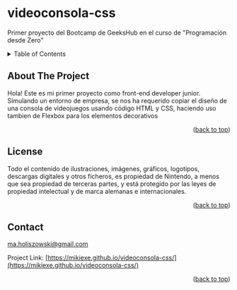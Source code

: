 # videoconsola-css
Primer proyecto del Bootcamp de GeeksHub en el curso de "Programación desde Zero"


<!-- TABLE OF CONTENTS -->
<details>
  <summary>Table of Contents</summary>
  <ol>
    <li>
      <a href="#about-the-project">About The Project</a>
    </li>
    <li><a href="#license">License</a></li>
    <li><a href="#contact">Contact</a></li>
  </ol>
</details>


## About The Project


Hola! Este es mi primer proyecto como front-end developer junior. Simulando un entorno de empresa, se nos ha requerido copiar el diseño de una consola de videojuegos usando código HTML y CSS, haciendo uso tambien de Flexbox para los elementos decorativos

<p align="right">(<a href="#readme-top">back to top</a>)</p>




<!-- LICENSE -->
## License

Todo el contenido de ilustraciones, imágenes, gráficos, logotipos, descargas digitales y otros ficheros, es propiedad de Nintendo, a menos que sea propiedad de terceras partes, y está protegido por las leyes de propiedad intelectual y de marca alemanas e internacionales.


<p align="right">(<a href="#readme-top">back to top</a>)</p>



<!-- CONTACT -->
## Contact

ma.holiszowski@gmail.com

Project Link: [https://mikiexe.github.io/videoconsola-css/](https://mikiexe.github.io/videoconsola-css/)

<p align="right">(<a href="#readme-top">back to top</a>)</p>

